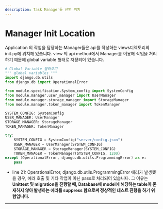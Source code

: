 ```yaml
---
description: Task Manager들 선언 위치
---
```


# Manager Init Location

Application 의 작업을 담당하는 Manager들은 api를 작성하는 views디렉토리의 init.py에 위치해 있습니다. view 의 api method에서 Manager를 이용해 작업을 처리하기 때문에 global variable 형태로 저장되어 있습니다.

```python
# Global Variable 불러오기
""" global variables """
import django.db.utils
from django.db import OperationalError

from module.specification.System_config import SystemConfig
from module.manager.user_manager import UserManager
from module.manager.storage_manager import StorageManager
from module.manager.token_manager import TokenManager

SYSTEM_CONFIG: SystemConfig
USER_MANAGER: UserManager
STORAGE_MANAGER: StorageManager
TOKEN_MANAGER: TokenManager

try:
    SYSTEM_CONFIG = SystemConfig("server/config.json")
    USER_MANAGER = UserManager(SYSTEM_CONFIG)
    STORAGE_MANAGER = StorageManager(SYSTEM_CONFIG)
    TOKEN_MANAGER = TokenManager(SYSTEM_CONFIG, 1200)
except (OperationalError, django.db.utils.ProgrammingError) as e:
    pass
```

* line 21: OperationalError, django.db.utils.ProgrammingError 에러가 발생했을 경우, 에러 호출 및 기타 작업이 아닌 pass로 처리되어 있습니다. 그 이유는 **Unittest 및 migration을 진행할 때,  Database에 model에 해당하는 table이 존재하지 않아 발생하는 에러를 suppress 함으로써 정상적인 테스트 진행을 하기 위함입니다.**

****
